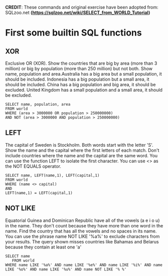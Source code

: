 **CREDIT**: These commands and original exercise have been adopted from: SQLzoo.net **(https://sqlzoo.net/wiki/SELECT_from_WORLD_Tutorial)**

# First some builtin SQL functions 

## XOR
Exclusive OR (XOR). Show the countries that are big by area (more than 3 million) or big by population (more than 250 million) but not both. Show name, population and area.Australia has a big area but a small population, it should be included.
Indonesia has a big population but a small area, it should be included.
China has a big population and big area, it should be excluded.
United Kingdom has a small population and a small area, it should be excluded.

````
SELECT name, population, area 
FROM world
WHERE (area > 3000000 OR population > 250000000) 
AND NOT (area > 3000000 AND population > 250000000)
````

## LEFT
The capital of Sweden is Stockholm. Both words start with the letter 'S'.
Show the name and the capital where the first letters of each match. Don't include countries where the name and the capital are the same word.
You can use the function LEFT to isolate the first character.
You can use <> as the NOT EQUALS operator.

````
SELECT name, LEFT(name,1), LEFT(capital,1)
FROM world
WHERE (name <> capital) 
AND 
LEFT(name,1) = LEFT(capital,1)
````

## NOT LIKE
Equatorial Guinea and Dominican Republic have all of the vowels (a e i o u) in the name. They don't count because they have more than one word in the name. Find the country that has all the vowels and no spaces in its name.
You can use the phrase name NOT LIKE '%a%' to exclude characters from your results.
The query shown misses countries like Bahamas and Belarus because they contain at least one 'a'

````
SELECT name
   FROM world
WHERE name LIKE '%a%' AND name LIKE '%e%' AND name LIKE '%i%' AND name LIKE '%o%' AND name LIKE '%u%' AND name NOT LIKE '% %'
````
